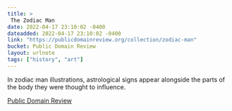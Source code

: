 ```yaml
---
title: > 
 The Zodiac Man
date: 2022-04-17 23:10:02 -0400
dateadded: 2022-04-17 23:10:02 -0400
link: "https://publicdomainreview.org/collection/zodiac-man"
bucket: Public Domain Review
layout: urlnote
tags: ["history", "art"]
--- 
```

In zodiac man illustrations, astrological signs appear alongside the parts of the body they were thought to influence.
 <!-- end excerpt --> 
<div class='bucket'><a class='internal-link' href='/buckets/public-domain-review'>Public Domain Review</a></div> 

